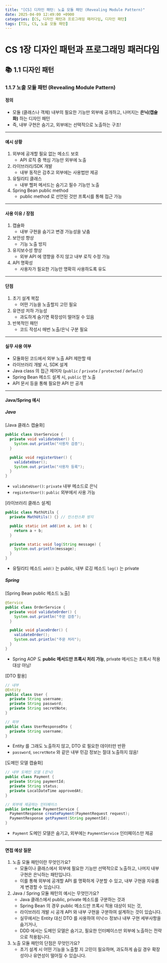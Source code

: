 ```yaml
---
title: "[CS] 디자인 패턴: 노출 모듈 패턴 (Revealing Module Pattern)"
date: 2025-04-09 12:49:00 +0900
categories: [CS, 디자인 패턴과 프로그래밍 패러다임, 디자인 패턴]
tags: [TIL, CS, 노출 모듈 패턴]
---
```

# CS 1장 디자인 패턴과 프로그래밍 패러다임

## 📚 1.1 디자인 패턴

### 1.1.7 노출 모듈 패턴 (Revealing Module Pattern)

#### 정의
- 모듈 (클래스나 객체) 내부의 필요한 기능만 외부에 공개하고, 나머지는 **은닉(캡슐화)** 하는 디자인 패턴
- 즉, 내부 구현은 숨기고, 외부에는 선택적으로 노출하는 구조!

---

#### 예시 상황
1. 외부에 공개할 필요 없는 메소드 보호
   - API 로직 중 핵심 기능만 외부에 노출
2. 라이브러리/SDK 개발
   - 내부 동작은 감추고 외부에는 사용법만 제공
3. 유틸리티 클래스
   - 내부 헬퍼 메서드는 숨기고 필수 기능만 노출
4. Spring Bean public method
   - public method 로 선언된 것만 프록시를 통해 접근 가능

---

#### 사용 이유 / 장점
1. 캡슐화
   - 내부 구현을 숨기고 변경 가능성을 낮춤
2. 보안성 향상
   - 기능 노출 방지
3. 유지보수성 향상
   - 외부 API 에 영향을 주지 않고 내부 로직 수정 가능
4. API 명확성
   - 사용자가 필요한 기능만 명확히 사용하도록 유도

---

#### 단점
1. 초기 설계 복잡
   - 어떤 기능을 노출할지 고민 필요
2. 유연성 저하 가능성
   - 과도하게 숨기면 확장성이 떨어질 수 있음
3. 반복적인 패턴
   - 코드 작성시 매번 노출/은닉 구분 필요

---

#### 실무 사용 여부
- 모듈화된 코드에서 외부 노출 API 제한할 때
- 라이브러리 개발 시, SDK 설계
- Java class 의 접근 제어자 (`public` / `private` / `protected` / `default`)
- Spring Bean 메소드 설계 시, `public` 만 노출
- API 문서 등을 통해 필요한 API 만 공개

---

#### Java/Spring 예시
##### Java

[Java 클래스 캡슐화]

```java
public class UserService {
  private void validateUser() {
    System.out.println("사용자 검증");
  }

  public void registerUser() {
    validateUser();
    System.out.println("사용자 등록");
  }
}

```
- `validateUser()`: `private` 내부 메소드로 은닉
- `registerUser()`: `public` 외부에서 사용 가능

[라이브러리 클래스 설계]

```java
public class MathUtils {
  private MathUtils() {} // 인스턴스화 방지

  public static int add(int a, int b) {
    return a + b;
  }

  private static void log(String message) {
    System.out.println(message);
  }
}

```

- 유틸리티 메소드 `add()` 는 public, 내부 로깅 메소드 `log()` 는 private

##### Spring

[Spring Bean public 메소드 노출]

```java
@Service
public class OrderService {
  private void validateOrder() {
    System.out.println("주문 검증");
  }

  public void placeOrder() {
    validateOrder();
    System.out.println("주문 처리");
  }
}
```
- Spring AOP 도 **public 메서드만 프록시 처리 가능**, private 메서드는 프록시 적용 대상 아님!

[DTO 활용]

```java
// 내부
@Entity
public class User {
  private String username;
  private String password;
  private String secretNote;
}

// 외부
public class UserResponseDto {
  private String username;
}

```
- Entity 를 그래도 노출하지 않고, DTO 로 필요한 데이터만 반환
- `password`, `secretNote` 와 같은 내부 민감 정보는 절대 노출하지 않음!

[도메인 모델 캡슐화]

```java
// 내부 도메인 모델 (은닉)
public class Payment {
  private String paymentId;
  private String status;
  private LocalDateTime approvedAt;
}

// 외부에 제공하는 인터페이스
public interface PaymentService {
  PaymentResponse createPayment(PaymentRequest request);
  PaymentResponse getPayment(String paymentId);
}

```
- `Payment` 도메인 모델은 숨기고, 외부에는 `PaymentService` 인터페이스만 제공

---

#### 면접 예상 질문
1. 노출 모듈 패턴이란 무엇인가요?
   - 모듈이나 클래스에서 외부에 필요한 기능만 선택적으로 노출하고, 나머지 내부 구현은 은닉하는 패턴입니다.
   - 이를 통해 외부에 공개할 API 를 명확하게 구분할 수 있고, 내부 구현을 자유롭게 변경할 수 있습니다.
2. Java / Spring 모듈 패턴의 예시는 무엇인가요?
   - Java 클래스에서 public, private 메소드를 구분하는 것과
   - Spring Bean 의 경우 public 메소드만 프록시 적용 대상이 되는 것,
   - 라이브러리 개발 시 공개 API 와 내부 구현을 구분하여 설계하는 것이 있습니다.
   - 실무에서는 Entity 대신 DTO 를 사용하여 미낙ㅁ 정보나 내부 구현 세부사항을 숨기거나,
   - DDD 에서는 도메인 모델은 숨기고, 필요한 인터페이스만 외부에 노출하는 전략으로 적용됩니다.
3. 노출 모듈 패턴의 단점은 무엇인가요?
   - 초기 설계 시 어떤 기능을 노출할 지 고민이 필요하며, 과도하게 숨길 경우 확장성이나 유연성이 떨어질 수 있습니다.
